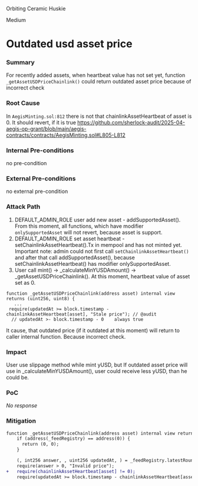 Orbiting Ceramic Huskie

Medium

# Outdated usd asset price

### Summary

For recently added assets, when heartbeat value has not set yet, function `_getAssetUSDPriceChainlink()` could return outdated asset price because of incorrect check

### Root Cause

In `AegisMinting.sol:812` there is not that chainlinkAssetHeartbeat of asset is 0. It should revert, if it is true
https://github.com/sherlock-audit/2025-04-aegis-op-grant/blob/main/aegis-contracts/contracts/AegisMinting.sol#L805-L812



### Internal Pre-conditions

no pre-condition

### External Pre-conditions

no external pre-condition

### Attack Path

1. DEFAULT_ADMIN_ROLE user add new asset - addSupportedAsset(). From this moment, all functions, which have modifier `onlySupportedAsset` will not revert, because asset is support. 
2. DEFAULT_ADMIN_ROLE set asset heartbeat - setChainlinkAssetHeartbeat().Tx in mempool and has not minted yet.  Important note: admin could not first call `setChainlinkAssetHeartbeat()` and after that call addSupportedAsset(), because setChainlinkAssetHeartbeat() has modifier onlySupportedAsset.
3.  User call mint() -> _calculateMinYUSDAmount() -> _getAssetUSDPriceChainlink(). At this moment, heartbeat value of asset set as 0.
```solidity
function _getAssetUSDPriceChainlink(address asset) internal view returns (uint256, uint8) {
   ...
 require(updatedAt >= block.timestamp - chainlinkAssetHeartbeat[asset], "Stale price"); // @audit
  // updatedAt >- block.timestamp - 0    always true
```
It cause, that outdated price (if it outdated at this moment) will return to caller internal function. Because incorrect check.

### Impact

User use slippage method while mint yUSD, but If outdated asset price will use in _calculateMinYUSDAmount(), user could receive less yUSD, than he could be. 

### PoC

_No response_

### Mitigation

```diff
function _getAssetUSDPriceChainlink(address asset) internal view returns (uint256, uint8) {
    if (address(_feedRegistry) == address(0)) {
      return (0, 0);
    }

    (, int256 answer, , uint256 updatedAt, ) = _feedRegistry.latestRoundData(asset, Denominations.USD);
    require(answer > 0, "Invalid price");
+   require(chainlinkAssetHeartbeat[asset] != 0);
    require(updatedAt >= block.timestamp - chainlinkAssetHeartbeat[asset], "Stale price");
```
